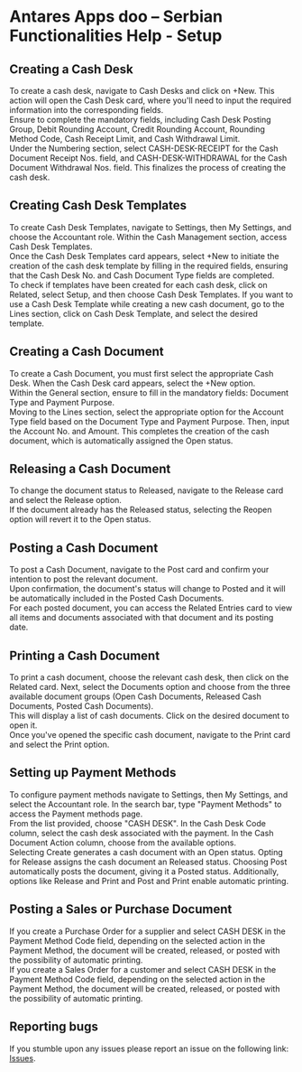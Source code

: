 # Antares Apps doo – Serbian Functionalities Help - Setup

## Creating a Cash Desk
To create a cash desk, navigate to Cash Desks and click on +New. This action will open the Cash Desk card, where you'll need to input the required information into the corresponding fields.<br/>
Ensure to complete the mandatory fields, including Cash Desk Posting Group, Debit Rounding Account, Credit Rounding Account, Rounding Method Code, Cash Receipt Limit, and Cash Withdrawal Limit.<br/>
Under the Numbering section, select CASH-DESK-RECEIPT for the Cash Document Receipt Nos. field, and CASH-DESK-WITHDRAWAL for the Cash Document Withdrawal Nos. field. This finalizes the process of creating the cash desk.

## Creating Cash Desk Templates
To create Cash Desk Templates, navigate to Settings, then My Settings, and choose the Accountant role. Within the Cash Management section, access Cash Desk Templates.<br/> 
Once the Cash Desk Templates card appears, select +New to initiate the creation of the cash desk template by filling in the required fields, ensuring that the Cash Desk No. and Cash Document Type fields are completed.<br/> 
To check if templates have been created for each cash desk, click on Related, select Setup, and then choose Cash Desk Templates. If you want to use a Cash Desk Template while creating a new cash document, go to the Lines section, click on Cash Desk Template, and select the desired template.

## Creating a Cash Document
To create a Cash Document, you must first select the appropriate Cash Desk. When the Cash Desk card appears, select the +New option.<br/>
Within the General section, ensure to fill in the mandatory fields: Document Type and Payment Purpose.<br/>
Moving to the Lines section, select the appropriate option for the Account Type field based on the Document Type and Payment Purpose. Then, input the Account No. and Amount. This completes the creation of the cash document, which is automatically assigned the Open status.

## Releasing a Cash Document
To change the document status to Released, navigate to the Release card and select the Release option.<br/>
If the document already has the Released status, selecting the Reopen option will revert it to the Open status.

## Posting a Cash Document
To post a Cash Document, navigate to the Post card and confirm your intention to post the relevant document.<br/>
Upon confirmation, the document's status will change to Posted and it will be automatically included in the Posted Cash Documents.<br/>
For each posted document, you can access the Related Entries card to view all items and documents associated with that document and its posting date.

## Printing a Cash Document
To print a cash document, choose the relevant cash desk, then click on the Related card. Next, select the Documents option and choose from the three available document groups (Open Cash Documents, Released Cash Documents, Posted Cash Documents).<br/>
This will display a list of cash documents. Click on the desired document to open it.<br/>
Once you've opened the specific cash document, navigate to the Print card and select the Print option.

## Setting up Payment Methods
To configure payment methods navigate to Settings, then My Settings, and select the Accountant role. In the search bar, type "Payment Methods" to access the Payment methods page.<br/>
From the list provided, choose "CASH DESK". In the Cash Desk Code column, select the cash desk associated with the payment. In the Cash Document Action column, choose from the available options.<br/>
Selecting Create generates a cash document with an Open status. Opting for Release assigns the cash document an Released status. Choosing Post automatically posts the document, giving it a Posted status. Additionally, options like Release and Print and Post and Print enable automatic printing.

## Posting a Sales or Purchase Document
If you create a Purchase Order for a supplier and select CASH DESK in the Payment Method Code field, depending on the selected action in the Payment Method, the document will be created, released, or posted with the possibility of automatic printing.<br/>
If you create a Sales Order for a customer and select CASH DESK in the Payment Method Code field, depending on the selected action in the Payment Method, the document will be created, released, or posted with the possibility of automatic printing.<br/>

## Reporting bugs
If you stumble upon any issues please report an issue on the following link:
[Issues](https://github.com/AntaresAppsDoo/Wiki/issues).
